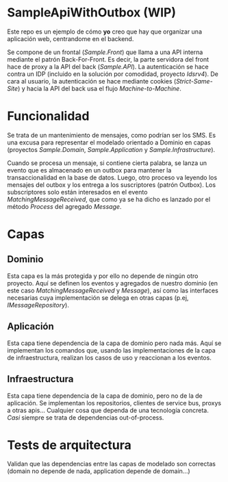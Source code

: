 # SampleApiWithOutbox (WIP)

Este repo es un ejemplo de cómo **yo** creo que hay que organizar una aplicación web, centrandome en el backend. 

Se compone de un frontal (*Sample.Front*) que llama a una API interna mediante el patrón Back-For-Front. Es decir, la parte servidora del front hace de proxy a la API del back (*Sample.API*).
La autenticación se hace contra un IDP (incluido en la solución por comodidad, proyecto *Idsrv4*). De cara al usuario, la autenticación se hace mediante cookies (*Strict-Same-Site*) y hacia la API del back usa el flujo *Machine-to-Machine*.

# Funcionalidad

Se trata de un mantenimiento de mensajes, como podrían ser los SMS. Es una excusa para representar el modelado orientado a Dominio en capas (proyectos *Sample.Domain*, *Sample.Application* y *Sample.Infrastructure*).

Cuando se procesa un mensaje, si contiene cierta palabra, se lanza un evento que es almacenado en un outbox para mantener la transaccionalidad en la base de datos. Luego, otro proceso va leyendo los mensajes del outbox y los entrega a los suscriptores (patrón Outbox).
Los subscriptores solo están interesados en el evento *MatchingMessageReceived*, que  como ya se ha dicho es lanzado por el método *Process* del agregado *Message*.

# Capas

## Dominio
Esta capa es la más protegida y por ello no depende de ningún otro proyecto.
Aquí se definen los eventos y agregados de nuestro dominio (en este caso *MatchingMessageReceived* y *Message*), así como las interfaces necesarias cuya implementación se delega en otras capas (p.ej, *IMessageRepository*). 

## Aplicación
Esta capa tiene dependencia de la capa de dominio pero nada más. Aquí se implementan los comandos que, usando las implementaciones de la capa de infraestructura, realizan los casos de uso y reaccionan a los eventos.

## Infraestructura
Esta capa tiene dependencia de la capa de dominio, pero no de la de aplicación. Se implementan los repositorios, clientes de service bus, proxys a otras apis... Cualquier cosa que dependa de una tecnología concreta. *Casi* siempre se trata de dependencias out-of-process. 

# Tests de arquitectura

Validan que las dependencias entre las capas de modelado son correctas (domain no depende de nada, application depende de domain...) 
